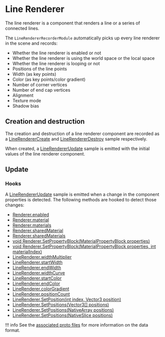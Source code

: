# Line Renderer

The line renderer is a component that renders a line or a series of connected lines.

The `LineRendererRecorderModule` automatically picks up every line renderer in the scene and records:

- Whether the line renderer is enabled or not
- Whether the line renderer is using the world space or the local space
- Whether the line renderer is looping or not
- Positions of the line points
- Width (as key points)
- Color (as key points/color gradient)
- Number of corner vertices
- Number of end cap vertices
- Alignment
- Texture mode
- Shadow bias

## Creation and destruction

The creation and destruction of a line renderer component are recorded as a [LineRendererCreate](../../advanced/format-specifications/unity/line_renderer.md#linerenderercreate) and [LineRendererDestroy](../../advanced/format-specifications/unity/line_renderer.md#linerendererdestroy) sample respectively.

When created, a [LineRendererUpdate](../../advanced/format-specifications/unity/line_renderer.md#linerendererupdate) sample is emitted with the initial values of the line renderer component.

## Update

### Hooks

A [LineRendererUpdate](../../advanced/format-specifications/unity/line_renderer.md#linerendererupdate) sample is emitted when a change in the component properties is detected. The following methods are hooked to detect those changes:

- [Renderer.enabled](https://docs.unity3d.com/ScriptReference/Renderer-enabled.html)
- [Renderer.material](https://docs.unity3d.com/ScriptReference/Renderer-material.html)
- [Renderer.materials](https://docs.unity3d.com/ScriptReference/Renderer-materials.html)
- [Renderer.sharedMaterial](https://docs.unity3d.com/ScriptReference/Renderer-sharedMaterial.html)
- [Renderer.sharedMaterials](https://docs.unity3d.com/ScriptReference/Renderer-sharedMaterials.html)
- [void Renderer.SetPropertyBlock(MaterialPropertyBlock properties)](https://docs.unity3d.com/ScriptReference/Renderer.SetPropertyBlock.html)
- [void Renderer.SetPropertyBlock(MaterialPropertyBlock properties, int materialIndex)](https://docs.unity3d.com/ScriptReference/Renderer.SetPropertyBlock.html)
- [LineRenderer.widthMultiplier](https://docs.unity3d.com/ScriptReference/LineRenderer-widthMultiplier.html)
- [LineRenderer.startWidth](https://docs.unity3d.com/ScriptReference/LineRenderer-startWidth.html)
- [LineRenderer.endWidth](https://docs.unity3d.com/ScriptReference/LineRenderer-endWidth.html)
- [LineRenderer.widthCurve](https://docs.unity3d.com/ScriptReference/LineRenderer-widthCurve.html)
- [LineRenderer.startColor](https://docs.unity3d.com/ScriptReference/LineRenderer-startColor.html)
- [LineRenderer.endColor](https://docs.unity3d.com/ScriptReference/LineRenderer-endColor.html)
- [LineRenderer.colorGradient](https://docs.unity3d.com/ScriptReference/LineRenderer-colorGradient.html)
- [LineRenderer.positionCount](https://docs.unity3d.com/ScriptReference/LineRenderer-positionCount.html)
- [LineRenderer.SetPosition(int index, Vector3 position)](https://docs.unity3d.com/ScriptReference/LineRenderer.SetPosition.html)
- [LineRenderer.SetPositions(Vector3[] positions)](https://docs.unity3d.com/ScriptReference/LineRenderer.SetPositions.html)
- [LineRenderer.SetPositions(NativeArray<Vector3> positions)](https://docs.unity3d.com/ScriptReference/LineRenderer.SetPositions.html)
- [LineRenderer.SetPositions(NativeSlice<Vector3> positions)](https://docs.unity3d.com/ScriptReference/LineRenderer.SetPositions.html)

!!! info
    See the [associated proto files](../../advanced/format-specifications/unity/line_renderer.md) for more information on the data format.
